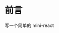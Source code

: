 <!--
 * Author  rhys.zhao
 * Date  2023-03-02 15:12:45
 * LastEditors  rhys.zhao
 * LastEditTime  2023-06-02 10:17:41
 * Description
-->

# 前言

写一个简单的 mini-react
